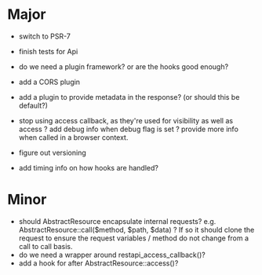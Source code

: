 Major
=====

- switch to PSR-7
- finish tests for Api

- do we need a plugin framework? or are the hooks good enough?
- add a CORS plugin
- add a plugin to provide metadata in the response? (or should this be default?)
- stop using access callback, as they're used for visibility as well as access 
? add debug info when debug flag is set
? provide more info when called in a browser context.

- figure out versioning
- add timing info on how hooks are handled?

Minor
=====

- should AbstractResource encapsulate internal requests? e.g. AbstractResource::call($method, $path, $data) ? If so it should clone
the request to ensure the request variables / method do not change from a call to call basis.
- do we need a wrapper around restapi_access_callback()?
- add a hook for after AbstractResource::access()?
